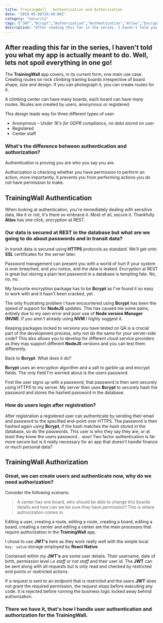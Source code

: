 ```yaml
---
title: TrainingWall - Authentication and Authorization
date: "2019-05-08T20:40:00Z"
category: "Security"
tags: ["JWT","Bcrypt","Authorization","Authentication","Atlas","Encryption"]
description: "After reading this far in the series, I haven't told you what my app is actually meant to do. Well, lets not spoil everything in one go!"
---
```


## After reading this far in the series, I haven't told you what my app is actually meant to do. Well, lets not spoil everything in one go!

The **TrainingWall** app covers, in its current form, one main use case. Creating routes on rock climbing training boards irrespective of board shape, size and design. If you can photograph it, you can create routes for it.

A climbing center can have many boards, each board can have many routes. Routes are created by users, anonymous or registered.

This design leads way for three different types of user:

* Anonymous - *Under 16's for GDPR compliance, no data stored on user*
* Registered
* Center staff

### What's the difference between authentication and authorization?

Authentication is proving you are who you say you are.

Authorization is checking whether you have permission to perform an action, more importantly, it prevents you from performing actions you do not have permission to make.

## TrainingWall Authentication

When looking at authentication, you're immediately dealing with sensitive data, like it or not, it's there so embrace it. Most of all, secure it. Thankfully **Atlas** has one click, encryption at REST.

### Our data is secured at REST in the database but what are we going to do about passwords and in transit data?

In transit data is secured using **HTTPS** protocols as standard. We'll get onto **SSL** certificates for the server later.

Password management can present you with a world of hurt if your system is ever breached, and you notice, and the data is leaked. Encryption at REST is great but storing a plain text password in a database is tempting fate. No, no, no.

My favourite encryption package has to be **Bcrypt** as I've found it so easy to work with and it hasn't been cracked, yet.

The only frustrating problem I have encountered using **Bcrypt** has been the speed of support for **NodeJS** updates. This has caused me some pains, entirely due to my own error and poor use of **Node version Manager (NVM)**. If you aren't already using **NVM** I highly suggest it.

Keeping packages locked to versions you have tested on QA is a crucial part of the development process, why not do the same for your server-side code? This also allows you to develop for different cloud service providers as they may support different **NodeJS** versions and you can test them differently.

Back to **Bcrypt**. What does it do?

**Bcrypt** uses an encryption algorithm and a salt to garble up and encrypt fields. The only field I'm worried about is the users password.

First the user signs up with a password, that password is then sent securely using HTTPS to my server. My server then uses **Bcrypt** to securely hash the password and stores the hashed password in the database.

### How do users login after registration?

After registration a registered user can authenticate by sending their email and password to the specified end-point over HTTPS. The password is then hashed again using **Bcrypt**, if the hash matches the hash stored in the database, so do the passwords. This user is who they say they are, or at least they know the users password... woo! Two factor authentication is far more secure but is it really necessary for an app that doesn't handle finance or much personal data?

## TrainingWall Authorization

### Great, we can create users and authenticate now, why do we need authorization?

Consider the following scenario.

> A center has one board, who should be able to change this boards details and how can we be sure they have permission? This is where authorization comes in.

Editing a user, creating a route, editing a route, creating a board, editing a board, creating a center and editing a center are the main processes that require authorization in the **TrainingWall** app.

I chose to use **JWT's** here as they work really well with the simple local `key: value` storage employed by **React Native**.

Contained within my **JWT's** are some user details. Their username, date of birth, permission level *i.e staff or not staff* and their user id. The **JWT** can be sent along with all requests but is only read and checked by restricted end points or restricted actions.

If a request is sent to an endpoint that is restricted and the users **JWT** does not grant the required permission, the request stops before executing any code. It is rejected before running the business logic locked away behind authorization.

### There we have it, that's how I handle user authentication and authorization for the TrainingWall.

